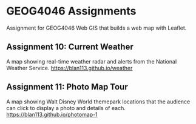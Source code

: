 # GEOG4046 Assignments
Assignment for GEOG4046 Web GIS that builds a web map with Leaflet.

## Assignment 10: Current Weather
A map showing real-time weather radar and alerts from the National Weather Service.
<https://blan113.github.io/weather>

## Assignment 11: Photo Map Tour
A map showing Walt Disney World themepark locations that the audience can click to display a photo and details of each.
<https://blan113.github.io/photomap-1>
